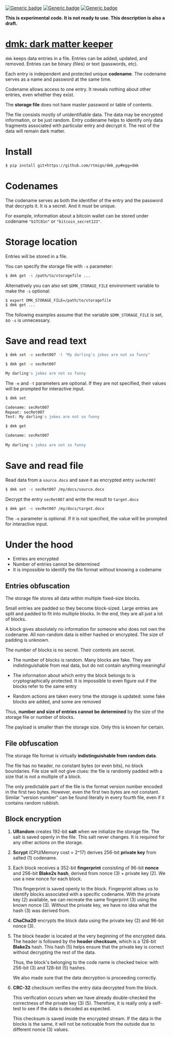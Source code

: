 [![Generic badge](https://img.shields.io/badge/Status-Experimental-red.svg)](#)
[![Generic badge](https://img.shields.io/badge/Python-3.7+-blue.svg)](#)
[![Generic badge](https://img.shields.io/badge/OS-Linux%20|%20macOS%20|%20Windows-blue.svg)](#)

**This is experimental code. It is not ready to use. This description is also a
draft.**

# [dmk: dark matter keeper](https://github.com/rtmigo/dmk_py)

`dmk` keeps data entries in a file. Entries can be added, updated, and removed.
Entries can be binary (files) or text (passwords, etc).

Each entry is independent and protected unique **codename**. The codename
serves as a name and password at the same time.

Codename allows access to one entry. It reveals nothing about other
entries, even whether they exist.

The **storage file** does not have master password or table of contents.

The file consists mostly of unidentifiable data. The data may be encrypted
information, or be just random. Entry codename helps to identify only data
fragments associated with particular entry and decrypt it. The rest of the data
will remain dark matter.

# Install

``` bash
$ pip install git+https://github.com/rtmigo/dmk_py#egg=dmk
```

# Codenames

The codename serves as both the identifier of the entry and the password that
decrypts it. It is a secret. And it must be unique.

For example, information about a bitcoin wallet can be stored under codename
`"b1TC01n"` or `"bitcoin_secret123"`.

# Storage location

Entries will be stored in a file.

You can specify the storage file with `-s` parameter:

``` bash
$ dmk get -s /path/to/storagefile ...  
```

Alternatively you can also set `$DMK_STORAGE_FILE` environment variable to make the `-s` 
optional:

``` bash
$ export DMK_STORAGE_FILE=/path/to/storagefile
$ dmk get ...  
```

The following examples assume that the variable `$DMK_STORAGE_FILE` is set, so
`-s` is unnecessary.

# Save and read text

``` bash
$ dmk set -e secRet007 -t "My darling's jokes are not so funny"
```

``` bash
$ dmk get -e secRet007

My darling's jokes are not so funny
```

The `-e` and `-t` parameters are optional. If they are not specified, their
values will be prompted for interactive input.

``` bash
$ dmk set

Codename: secRet007
Repeat: secRet007 
Text: My darling's jokes are not so funny
```

``` bash
$ dmk get

Codename: secRet007
 
My darling's jokes are not so funny
```

# Save and read file

Read data from a `source.docx` and save it as encrypted entry `secRet007`

``` bash 
$ dmk set -e secRet007 /my/docs/source.docx
```

Decrypt the entry `secRet007` and write the result to `target.docx`

``` bash
$ dmk get -e secRet007 /my/docs/target.docx
```

The `-e` parameter is optional. If it is not specified, the value will be
prompted for interactive input.

# Under the hood

- Entries are encrypted 
- Number of entries cannot be determined
- It is impossible to identify the file format without knowing a codename

## Entries obfuscation

The storage file stores all data within multiple fixed-size blocks.

Small entries are padded so they become block-sized. Large entries are split and
padded to fit into multiple blocks. In the end, they are all just a lot of
blocks.

A block gives absolutely no information for someone who does not own the
codename. All non-random data is either hashed or encrypted. The size of padding
is unknown.

The number of blocks is no secret. Their contents are secret.

- The number of blocks is random. Many blocks are fake. They are
  indistinguishable from real data, but do not contain anything meaningful

- The information about which entry the block belongs to is cryptographically
  protected. It is impossible to even figure out if the blocks refer to the same
  entry

- Random actions are taken every time the storage is updated: some fake blocks are
  added, and some are removed

Thus, **number and size of entries cannot be determined** by the size of the
storage file or number of blocks.

The payload is smaller than the storage size. Only this is known for certain.

## File obfuscation

The storage file format is virtually **indistinguishable from random data**.

The file has no header, no constant bytes (or even bits), no block boundaries.
File size will not give clues: the file is randomly padded with a size that is
not a multiple of a block.

The only predictable part of the file is the format version number encoded in
the first two bytes. However, even the first two bytes are not constant.
Similar "version number" can be found literally in every fourth file, even if it
contains random rubbish.

## Block encryption

1) **URandom** creates 192-bit **salt** when we initialize the storage file. The
   salt is saved openly in the file. This salt never changes. It is required for
   any other actions on the storage.

2) **Scrypt** (CPU/Memory cost = 2^17) derives 256-bit **private key** from
   salted (1) codename.

3) Еach block receives a 352-bit **fingerprint** consisting of 96-bit **nonce**
   and 256-bit **Blake2s** **hash**, derived from nonce (3) + private key (2).
   We use a new nonce for each block.

   This fingerprint is saved openly to the block. Fingerprint allows us to
   identify blocks associated with a specific codename. With the private key (2)
   available, we can recreate the same fingerprint (3) using the known nonce
   (3). Without the private key, we have no idea what the hash (3) was derived
   from.

4) **ChaCha20** encrypts the block data using the private key (2) and 96-bit
   nonce (3).

5) The block header is located at the very beginning of the encrypted data. The
   header is followed by the **header checksum**, which is a 128-bit
   **Blake2s** hash. This hash (5) helps ensure that the private key is correct
   without decrypting the rest of the data.

   Thus, the block's belonging to the code name is checked twice: with 256-bit
   (3) and 128-bit (5) hashes.

   We also made sure that the data decryption is proceeding correctly.

6) **CRC-32** checksum verifies the entry data decrypted from the block.

   This verification occurs when we have already double-checked the correctness
   of the private key (3) (5). Therefore, it is really only a self-test to see
   if the data is decoded as expected.

   This checksum is saved inside the encrypted stream. If the data in the blocks
   is the same, it will not be noticeable from the outside due to different
   nonce (3) values.






